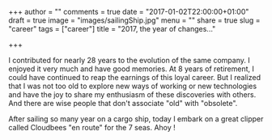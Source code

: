 +++
author = ""
comments = true
date = "2017-01-02T22:00:00+01:00"
draft = true
image = "images/sailingShip.jpg"
menu = ""
share = true
slug = "career"
tags = ["career"]
title = "2017, the year of changes..."

+++

I contributed for nearly 28 years to the evolution of the same company. I enjoyed it very much and have good memories. At 8 years of retirement, I could have continued to reap the earnings of this loyal career. But I realized that I was not too old to explore new ways of working or new technologies and have the joy to share my enthusiasm of these discoveries with others. And there are wise people that don't associate "old" with "obsolete".


After sailing so many year on a cargo ship, today I embark on a great clipper called Cloudbees "en route" for the 7 seas. Ahoy !
